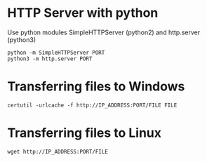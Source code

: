# HTTP Server with python
Use python modules SimpleHTTPServer (python2) and http.server (python3)
```
python -m SimpleHTTPServer PORT
python3 -m http.server PORT
```

# Transferring files to Windows
```
certutil -urlcache -f http://IP_ADDRESS:PORT/FILE FILE
```

# Transferring files to Linux
```
wget http://IP_ADDRESS:PORT/FILE
```